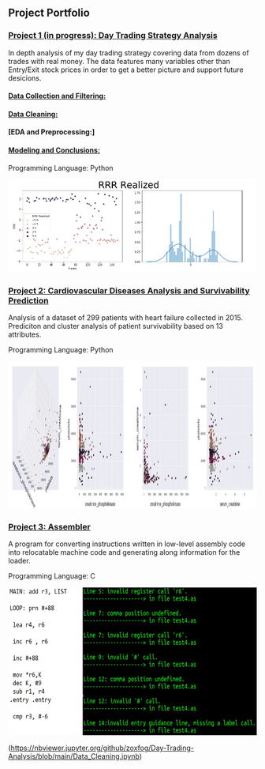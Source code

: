 

## Project Portfolio


### [Project 1 (in progress): Day Trading Strategy Analysis](https://github.com/zoxfog/Day-Trading-Analysis)


In depth analysis of my day trading strategy covering data from dozens of trades with real money. The data features many variables other than Entry/Exit stock prices in order to get a better picture and support future desicions. 


#### [Data Collection and Filtering:](https://nbviewer.jupyter.org/github/zoxfog/Day-Trading-Analysis/blob/main/Data_Collection_and_Filtering.ipynb)
#### [Data Cleaning:](https://nbviewer.jupyter.org/github/zoxfog/Day-Trading-Analysis/blob/main/Data_Cleaning.ipynb) 
#### [EDA and Preprocessing:]
#### [Modeling and Conclusions:](https://nbviewer.jupyter.org/github/zoxfog/Day-Trading-Analysis/blob/main/Modeling.ipynb)

Programming Language: Python


![](/images/image1.png)


### [Project 2: Cardiovascular Diseases Analysis and Survivability Prediction](https://github.com/zoxfog/Cardiovascular-Diseases/blob/main/Cardiovascular%20Diseases.ipynb)
Analysis of a dataset of 299 patients with heart failure collected in 2015. Prediciton and cluster analysis of patient survivability based on 13 attributes.

Programming Language: Python


<img src="https://raw.githubusercontent.com/zoxfog/Liran_Portfolio/master/images/Screenshot%202021-04-23%20015906.jpg" width="1000" height="300">



### [Project 3: Assembler](https://github.com/zoxfog/Assembler-Project)

A program for converting instructions written in low-level assembly code into relocatable machine code and generating along information for the loader.

Programming Language: C


<img src="https://raw.githubusercontent.com/zoxfog/Liran_Portfolio/master/images/image2.jpg" width="700" height="300">

(https://nbviewer.jupyter.org/github/zoxfog/Day-Trading-Analysis/blob/main/Data_Cleaning.ipynb)
